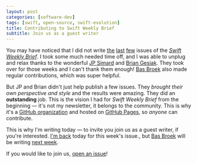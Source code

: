```yaml
---
layout: post
categories: [software-dev]
tags: [swift, open-source, swift-evolution]
title: Contributing to Swift Weekly Brief
subtitle: Join us as a guest writer
---
```


You may have noticed that I did not write [the](http://swiftweekly.github.io/issue-38/) [last](http://swiftweekly.github.io/issue-39/) [few](http://swiftweekly.github.io/issue-40/) issues of the [*Swift Weekly Brief*](http://swiftweekly.github.io). I took some much needed time off, and I was able to unplug and relax thanks to the wonderful [JP Simard](https://twitter.com/simjp) and [Brian Gesiak](https://twitter.com/modocache). They took over for those weeks and I can't thank them enough! [Bas Broek](https://twitter.com/BasThomas) also made regular contributions, which was super helpful.

<!--excerpt-->

But JP and Brian didn't just help publish a few issues. They *brought their own perspective and style* and the results were amazing. They did an **outstanding** job. This is the vision I had for *Swift Weekly Brief* from the beginning &mdash; it's not my newsletter, it belongs to the community. This is why it's a [GitHub organization](https://github.com/SwiftWeekly) and hosted on [GitHub Pages](https://pages.github.com), so *anyone* can contribute.

This is why I'm writing today &mdash; to invite you join us as a guest writer, if you're interested. [I'm back](http://swiftweekly.github.io/issue-41/) today for this week's issue., but [Bas Broek](https://twitter.com/BasThomas) will be writing [next week](https://github.com/SwiftWeekly/swiftweekly.github.io/issues/102).

If you would like to join us, [open an issue](https://github.com/SwiftWeekly/swiftweekly.github.io/issues/new)!
